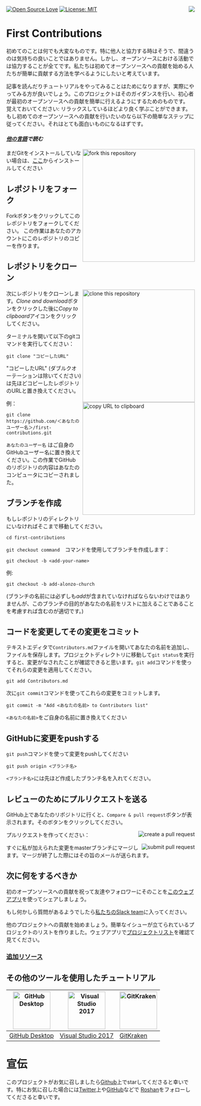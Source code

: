 [![Open Source Love](https://badges.frapsoft.com/os/v1/open-source.svg?v=103)](https://github.com/ellerbrock/open-source-badges/)
[<img align="right" src="https://firstcontributions.herokuapp.com/badge.svg">](https://firstcontributions.herokuapp.com)
[![License: MIT](https://img.shields.io/badge/License-MIT-green.svg)](https://opensource.org/licenses/MIT)


# First Contributions

初めてのことは何でも大変なものです。特に他人と協力する時はそうで、間違うのは気持ちの良いことではありません。しかし、オープンソースにおける活動では協力することが全てです。私たちは初めてオープンソースへの貢献を始める人たちが簡単に貢献する方法を学べるようにしたいと考えています。

記事を読んだりチュートリアルをやってみることはためになりますが、実際にやってみる方が良いでしょう。このプロジェクトはそのガイダンスを行い、初心者が最初のオープンソースへの貢献を簡単に行えるようにするためのものです。
覚えておいてください: リラックスしているほどより良く学ぶことができます。もし初めてのオープンソースへの貢献を行いたいのなら以下の簡単なステップに従ってください。それはとても面白いものになるはずです。

#### *[他の言語](../Translations.md)で読む*

<img align="right" width="300" src="../assets/fork.png" alt="fork this repository" />

まだGitをインストールしていない場合は、[ここ](https://help.github.com/articles/set-up-git/)からインストールしてください

## レポジトリをフォーク

Forkボタンをクリックしてこのレポジトリをフォークしてください。
この作業はあなたのアカウントにこのレポジトリのコピーを作ります。

## レポジトリをクローン

<img align="right" width="300" src="../assets/clone.png" alt="clone this repository" />

次にレポジトリをクローンします。*Clone and download*ボタンをクリックした後に*Copy to clipboard*アイコンをクリックしてください。

ターミナルを開いて以下のgitコマンドを実行してください：

```
git clone "コピーしたURL"
```
"コピーしたURL" (ダブルクオーテーションは除いてください) は先ほどコピーしたレポジトリのURLと置き換えてください。

<img align="right" width="300" src="../assets/copy-to-clipboard.png" alt="copy URL to clipboard" />

例：
```
git clone https://github.com/＜あなたのユーザー名＞/first-contributions.git
```
`あなたのユーザー名` はご自身のGitHubユーザー名に置き換えてください。この作業でGitHub のリポジトリの内容はあなたのコンピュータにコピーされました。

## ブランチを作成

もしレポジトリのディレクトリにいなければそこまで移動してください。

```
cd first-contributions
```
`git checkout command`　コマンドを使用してブランチを作成します：
```
git checkout -b <add-your-name>
```

例:
```
git checkout -b add-alonzo-church
```
(ブランチの名前には必ずしも*add*が含まれていなければならないわけではありませんが、このブランチの目的があなたの名前をリストに加えることであることを考慮すれば含むのが適切です。)

## コードを変更してその変更をコミット

テキストエディタで`Contributors.md`ファイルを開いてあなたの名前を追加し、ファイルを保存します。プロジェクトディレクトリに移動して`git status`を実行すると、変更がなされたことが確認できると思います。`git add`コマンドを使ってそれらの変更を適用してください。
```
git add Contributors.md
```


次に`git commit`コマンドを使ってこれらの変更をコミットします。
```
git commit -m "Add <あなたの名前> to Contributors list"
```
`<あなたの名前>`をご自身の名前に置き換えてください

## GitHubに変更をpushする

`git push`コマンドを使って変更をpushしてください
```
git push origin <ブランチ名>
```
`<ブランチ名>`には先ほど作成したブランチ名を入れてください。

## レビューのためにプルリクエストを送る

GitHub上であなたのリポジトリに行くと、`Compare & pull request`ボタンが表示されます。そのボタンをクリックしてください。

<img style="float: right;" src="../assets/compare-and-pull.png" alt="create a pull request" />

プルリクエストを作ってください：

<img style="float: right;" src="../assets/submit-pull.png" alt="submit pull request" />

すぐに私が加えられた変更をmasterブランチにマージします。マージが終了した際にはその旨のメールが送られます。

## 次に何をするべきか

初のオープンソースへの貢献を祝って友達やフォロワーにそのことを[このウェブアプリ](https://roshanjossey.github.io/first-contributions/#social-share)を使ってシェアしましょう。

もし何かしら質問があるようでしたら[私たちのSlack team](https://firstcontributions.herokuapp.com)に入ってください。

他のプロジェクトへの貢献を始めましょう。簡単なイシューが立てられているプロジェクトのリストを作りました。ウェブアプリで[プロジェクトリスト](https://roshanjossey.github.io/first-contributions/#project-list)を確認て見てください。

### [追加リソース](../additional-material/git_workflow_senarios/additional-material.md)

## その他のツールを使用したチュートリアル
|<a href="../github-desktop-tutorial.md"><img alt="GitHub Desktop" src="https://desktop.github.com/images/desktop-icon.svg" width="100"></a>|<a href="../github-windows-vs2017-tutorial.md"><img alt="Visual Studio 2017" src="https://www.visualstudio.com/wp-content/uploads/2017/11/microsoft-visual-studio.svg" width="100"></a>|<a href="../gitkraken-tutorial.md"><img alt="GitKraken" src="../assets/gk-icon.png" width="100"></a>|
|---|---|---|
|[GitHub Desktop](../github-desktop-tutorial.md)|[Visual Studio 2017](../github-windows-vs2017-tutorial.md)|[GitKraken](../gitkraken-tutorial.md)|

# 宣伝
このプロジェクトがお気に召しましたら[Github](https://github.com/Roshanjossey/first-contributions)上でstarしてくださると幸いです。特にお気に召した場合には[Twitter](https://twitter.com/sudo__bangbang)上や[GitHub](https://github.com/roshanjossey)などで
[Roshan](https://roshanjossey.github.io/)をフォローしてくださると幸いです。
